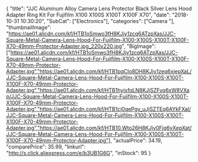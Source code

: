 {
	"title": "JJC Aluminum Alloy Camera Lens Protector  Black Silver Lens Hood Adapter Ring Kit For Fujifilm X100 X100S X100T  X100F  X70",
	"date": "2018-10-31 10:30:20",
	"SubCat": ["Electronics"],
	"categories": ["Camera "],
	"thumbnailImage": "https://ae01.alicdn.com/kf/HTB1oSmwo3fH8KJjy1zcq6ATzpXas/JJC-Square-Metal-Camera-Lens-Hood-For-Fujifilm-X100-X100S-X100T-X100F-X70-49mm-Protector-Adapter.jpg_220x220.jpg",
	"BigImage": ["https://ae01.alicdn.com/kf/HTB1oSmwo3fH8KJjy1zcq6ATzpXas/JJC-Square-Metal-Camera-Lens-Hood-For-Fujifilm-X100-X100S-X100T-X100F-X70-49mm-Protector-Adapter.jpg","https://ae01.alicdn.com/kf/HTB1pqClo8DH8KJjy1zeq6xjepXaL/JJC-Square-Metal-Camera-Lens-Hood-For-Fujifilm-X100-X100S-X100T-X100F-X70-49mm-Protector-Adapter.jpg","https://ae01.alicdn.com/kf/HTB1hyixfqLN8KJjSZFvq6xW8VXap/JJC-Square-Metal-Camera-Lens-Hood-For-Fujifilm-X100-X100S-X100T-X100F-X70-49mm-Protector-Adapter.jpg","https://ae01.alicdn.com/kf/HTB1cj0qePgy_uJjSZTEq6AYkFXaI/JJC-Square-Metal-Camera-Lens-Hood-For-Fujifilm-X100-X100S-X100T-X100F-X70-49mm-Protector-Adapter.jpg","https://ae01.alicdn.com/kf/HTB10.Wto26H8KJjy0Fjq6yXepXat/JJC-Square-Metal-Camera-Lens-Hood-For-Fujifilm-X100-X100S-X100T-X100F-X70-49mm-Protector-Adapter.jpg"],
	"actualPrice": 34.19,
	"comparePrice": 35.99,
	"linkurl": "http://s.click.aliexpress.com/e/b3UB1G6G",
	"inStock": 95
}
